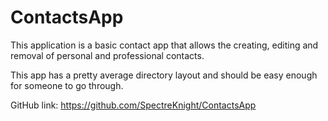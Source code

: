 # ContactsApp

This application is a basic contact app that allows the creating, editing and removal of personal and professional contacts.

This app has a pretty average directory layout and should be easy enough for someone to go through.

GitHub link:
https://github.com/SpectreKnight/ContactsApp
